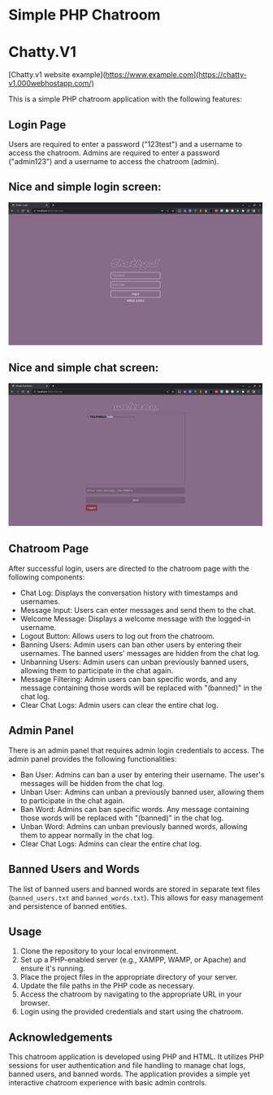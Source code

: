 # Simple PHP Chatroom
# Chatty.V1

[Chatty.v1 website example](https://www.example.com](https://chatty-v1.000webhostapp.com/)

This is a simple PHP chatroom application with the following features:

## Login Page
Users are required to enter a password ("123test") and a username to access the chatroom.
Admins are required to enter a password ("admin123") and a username to access the chatroom (admin).

<h2>Nice and simple login screen:</h2>
<img src="login.jpg" alt="Nice and simple login screen" width="500">

<h2>Nice and simple chat screen:</h2>
<img src="chat.jpg" alt="Nice and simple login screen" width="500">

## Chatroom Page
After successful login, users are directed to the chatroom page with the following components:
- Chat Log: Displays the conversation history with timestamps and usernames.
- Message Input: Users can enter messages and send them to the chat.
- Welcome Message: Displays a welcome message with the logged-in username.
- Logout Button: Allows users to log out from the chatroom.
- Banning Users: Admin users can ban other users by entering their usernames. The banned users' messages are hidden from the chat log.
- Unbanning Users: Admin users can unban previously banned users, allowing them to participate in the chat again.
- Message Filtering: Admin users can ban specific words, and any message containing those words will be replaced with "(banned)" in the chat log.
- Clear Chat Logs: Admin users can clear the entire chat log.

## Admin Panel
There is an admin panel that requires admin login credentials to access. The admin panel provides the following functionalities:
- Ban User: Admins can ban a user by entering their username. The user's messages will be hidden from the chat log.
- Unban User: Admins can unban a previously banned user, allowing them to participate in the chat again.
- Ban Word: Admins can ban specific words. Any message containing those words will be replaced with "(banned)" in the chat log.
- Unban Word: Admins can unban previously banned words, allowing them to appear normally in the chat log.
- Clear Chat Logs: Admins can clear the entire chat log.

## Banned Users and Words
The list of banned users and banned words are stored in separate text files (`banned_users.txt` and `banned_words.txt`). This allows for easy management and persistence of banned entities.

## Usage
1. Clone the repository to your local environment.
2. Set up a PHP-enabled server (e.g., XAMPP, WAMP, or Apache) and ensure it's running.
3. Place the project files in the appropriate directory of your server.
4. Update the file paths in the PHP code as necessary.
5. Access the chatroom by navigating to the appropriate URL in your browser.
6. Login using the provided credentials and start using the chatroom.

## Acknowledgements
This chatroom application is developed using PHP and HTML. It utilizes PHP sessions for user authentication and file handling to manage chat logs, banned users, and banned words. The application provides a simple yet interactive chatroom experience with basic admin controls.
